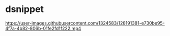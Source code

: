 # dsnippet



https://user-images.githubusercontent.com/1324583/128191381-e730be95-4f7a-4b82-806b-01fe2fd1f222.mp4

